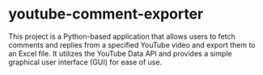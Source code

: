 # youtube-comment-exporter
This project is a Python-based application that allows users to fetch comments and replies from a specified YouTube video and export them to an Excel file. It utilizes the YouTube Data API and provides a simple graphical user interface (GUI) for ease of use.
